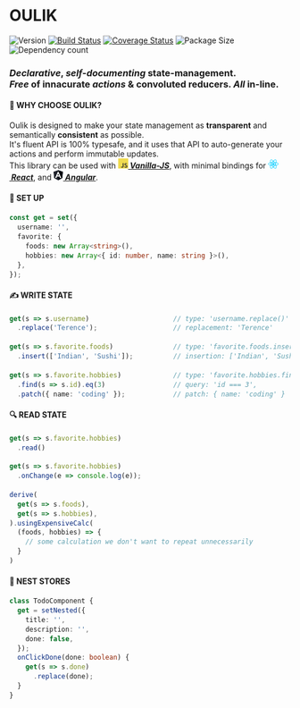 # OULIK #

![Version](https://img.shields.io/npm/v/oulik.svg)
[![Build Status](https://travis-ci.org/Memeplexx/oulik.svg?branch=master)](https://travis-ci.org/Memeplexx/oulik.svg?branch=master)
[![Coverage Status](https://coveralls.io/repos/github/Memeplexx/oulik/badge.svg?branch=master)](https://coveralls.io/github/Memeplexx/oulik?branch=master)
![Package Size](https://badgen.net/bundlephobia/minzip/oulik)
![Dependency count](https://badgen.net/bundlephobia/dependency-count/oulik)

### *Declarative*, *self-documenting* state-management.<br> *Free* of innacurate *actions* & convoluted reducers. *All* in-line.

#### 🎨 **WHY CHOOSE OULIK?**
Oulik is designed to make your state management as **transparent** and semantically **consistent** as possible.  
It's fluent API is 100% typesafe, and it uses that API to auto-generate your actions and perform immutable updates.  
This library can be used with ***[![](./src/assets/javascript.png)&nbsp;Vanilla-JS](https://memeplexx.github.io/oulik/docs/vanilla-js)***, with minimal bindings for ***[![](./src/assets/react.png)&nbsp;React](https://memeplexx.github.io/oulik/docs/read)***, and ***[![](./src/assets/angular.png)&nbsp;Angular](https://memeplexx.github.io/oulik/docs/angular)***.  

#### 🌈 **SET UP**
```ts
const get = set({
  username: '',
  favorite: {
    foods: new Array<string>(),
    hobbies: new Array<{ id: number, name: string }>(),
  },
});
```  
#### ✍️ **WRITE STATE**  
```ts
get(s => s.username)                     // type: 'username.replace()'
  .replace('Terence');                   // replacement: 'Terence'

get(s => s.favorite.foods)               // type: 'favorite.foods.insert()'
  .insert(['Indian', 'Sushi']);          // insertion: ['Indian', 'Sushi']

get(s => s.favorite.hobbies)             // type: 'favorite.hobbies.find().patch()'
  .find(s => s.id).eq(3)                 // query: 'id === 3',
  .patch({ name: 'coding' });            // patch: { name: 'coding' }
```
#### 🔍 **READ STATE**
```ts
get(s => s.favorite.hobbies)
  .read()

get(s => s.favorite.hobbies)
  .onChange(e => console.log(e));

derive(
  get(s => s.foods),
  get(s => s.hobbies),
).usingExpensiveCalc(
  (foods, hobbies) => {
    // some calculation we don't want to repeat unnecessarily
  }
)
```
#### 🥚 **NEST STORES**
```ts
class TodoComponent {
  get = setNested({
    title: '',
    description: '',
    done: false,
  });
  onClickDone(done: boolean) {
    get(s => s.done)
      .replace(done);
  }
}
```